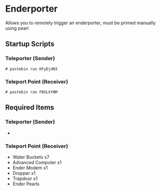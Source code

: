 # Enderporter
Allows you to remotely trigger an enderporter, must be primed manually using pearl

## Startup Scripts
### Teleporter (Sender)
```CraftOS
# pastebin run KFyDjdN3
```

### Teleport Point (Receiver)
```CraftOS
# pastebin run F8ULkYNM
```

## Required Items
### Teleporter (Sender)
- 

### Teleport Point (Receiver)
- Water Buckets x7
- Advanced Computer x1
- Ender Modem x1
- Dropper x1
- Trapdoor x1
- Ender Pearls
